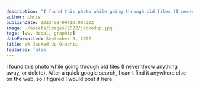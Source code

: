 ```yaml
---
description: "I found this photo while going through old files (I never throw anything away, or delete). After a quick google search, I can't find it anywhere else on the web, so I figured I would post it here."
author: chris
publishDate: 2022-09-09T10:00:00Z
image: ~/assets/images/2022/jackedup.jpg
tags: [vw, decal, graphic]
dateFormatted: September 9, 2022
title: VW Jacked Up Graphic
featured: false
---
```


I found this photo while going through old files (I never throw anything away, or delete). After a quick google search, I can't find it anywhere else on the web, so I figured I would post it here.
